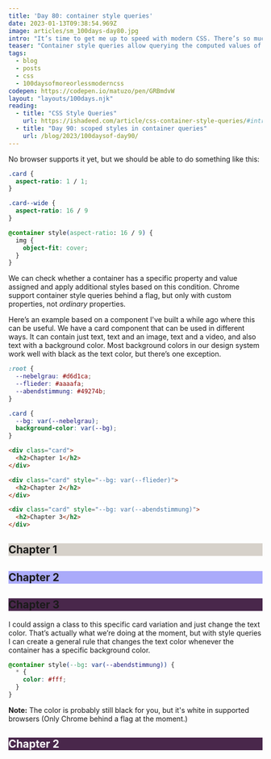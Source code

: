 ```yaml
---
title: 'Day 80: container style queries'
date: 2023-01-13T09:38:54.969Z
image: articles/sm_100days-day80.jpg
intro: "It’s time to get me up to speed with modern CSS. There’s so much new in CSS that I know too little about. To change that I’ve started [#100DaysOfMoreOrLessModernCSS](/blog/2022/100-days-of-more-or-less-modern-css/). Why more or less modern CSS? Because some topics will be about cutting-edge features, while other stuff has been around for quite a while already, but I just have little to no experience with it."
teaser: "Container style queries allow querying the computed values of a query container."
tags:
  - blog
  - posts
  - css
  - 100daysofmoreorlessmoderncss
codepen: https://codepen.io/matuzo/pen/GRBmdvW
layout: "layouts/100days.njk"
reading:
  - title: "CSS Style Queries"
    url: https://ishadeed.com/article/css-container-style-queries/#introducing-style-queries
  - title: "Day 90: scoped styles in container queries"
    url: /blog/2023/100daysof-day90/
---
```

No browser supports it yet, but we should be able to do something like this:

```css
.card {
  aspect-ratio: 1 / 1;
}

.card--wide {
  aspect-ratio: 16 / 9
}

@container style(aspect-ratio: 16 / 9) {
  img {
    object-fit: cover;
  }
}
```

We can check whether a container has a specific property and value assigned and apply additional styles based on this condition. Chrome support container style queries behind a flag, but only with custom properties, not _ordinary_ properties.


Here’s an example based on a component I've built a while ago where this can be useful. We have a card component that can be used in different ways. It can contain just text, text and an image, text and a video, and also text with a background color. Most background colors in our design system work well with black as the text color, but there’s one exception.

<style>
  :root {
  --nebelgrau: #d6d1ca;
  --flieder: #aaaafa;
  --abendstimmung: #49274b;
}

.card {
  --bg: var(--nebelgrau);
  background-color: var(--bg);
}

@container style(--bg: var(--abendstimmung)) {
  .sample2 * {
    color: #fff;
  }
}
</style>

```css
:root {
  --nebelgrau: #d6d1ca;
  --flieder: #aaaafa;
  --abendstimmung: #49274b;
}

.card {
  --bg: var(--nebelgrau);
  background-color: var(--bg);
}
```

```html
<div class="card">
  <h2>Chapter 1</h2>
</div>

<div class="card" style="--bg: var(--flieder)">
  <h2>Chapter 2</h2>
</div>

<div class="card" style="--bg: var(--abendstimmung)">
  <h2>Chapter 3</h2>
</div>
```

<div data-sample="simplified demo">
  <div class="card">
    <h2>Chapter 1</h2>
  </div>

  <div class="card" style="--bg: var(--flieder)">
    <h2>Chapter 2</h2>
  </div>

  <div class="card" style="--bg: var(--abendstimmung)">
    <h2>Chapter 3</h2>
  </div>
</div>

I could assign a class to this specific card variation and just change the text color. That’s actually what we’re doing at the moment, but with style queries I can create a general rule that changes the text color whenever the container has a specific background color.

```css
@container style(--bg: var(--abendstimmung)) {
  * {
    color: #fff;
  }
}
```

<div class="highlight"><strong>Note:</strong> The color is probably still black for you, but it's white in supported browsers (Only Chrome behind a flag at the moment.)</div>

<div data-sample="simplified demo" class="sample2">
  <div class="card" style="--bg: var(--abendstimmung)">
    <h2>Chapter 2</h2>
  </div>
</div>